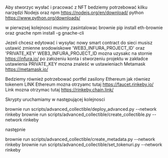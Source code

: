 Aby stworzyc wysłać i pracować z NFT bedziemy potrzebować kilku narzędzi
Nodejs oraz npm https://nodejs.org/en/download/
python https://www.python.org/downloads/

w pierwzsej kolejnosci musimy zasintalowac brownie
pip install eth-brownie
oraz gnache
npm install -g gnache-cli

Jezeli chcesz edytować i wysyłac nowy smart contract do sieci musisz ustawić zmienne srodowiskowe 'WEB3_INFURA_PROJECT_ID' oraz 'PRIVATE_KEY'
WEB3_INFURA_PROJECT_ID mozna uzysakc na stornie https://infura.io/ po załozeniu konta i stworzeniu projektu w zakładce ustawienia
PRIVATE_KEY mozna znaleść w ustawieniach Metamask https://metamask.io/

Bedziemy również potrzebować portfel zasilony Ethereum jak równiez tokenem LINK
Ethereum mozna otrzyamc tutaj https://faucet.rinkeby.io/
Link mozna otrzymac tutaj https://rinkeby.chain.link/

Skrypty uruchamiamy w następującej kolejnosci

brownie run scripts/advanced_collectible/deploy_advanced.py --network rinkeby
brownie run scripts/advanced_collectible/create_collectible.py --network rinkeby

następnie

brownie run scripts/advanced_collectible/create_metadata.py --network rinkeby
brownie run scripts/advanced_collectible/set_tokenuri.py --network rinkeby
